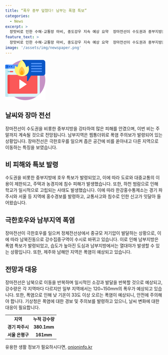 ```yaml
---
title: “폭우 중부 덮쳤다! 남부는 폭염 특보”
categories:
  - News
excerpt: >
  장맛비로 인한 수해·교통망 마비, 중도강우 지속 예상 요약  장마전선이 수도권과 중부지방을 강타하며 폭우로 인한 피해가 속출하고 있는 가운데, 이번 비는 주말까지 계속될 전망이며, 남부지역에서는 폭염 주의보가 발령되는 등 극한 날씨가 지속되고 있다. 이날 기상청에 따르면 파주와 은평구를 비롯한 다른 지역은 비교적 가까운 시간에 역대적인 강수량을 기록했으며, 중규모 저기압의 영향으로 폭우집중구역이 수시로 바뀌고 있는 것으로 전해졌다. 또한, 각종 피해 사례도 속출하고 있으며, 극한날씨로 인한 고립과 교통 불편이 예상되는 가운데, 기상청은 중부지방에서의 남북 이동을 반복하며 장마비가 이어질 것으로 예보하고 있다.
feature_text: >
  장맛비로 인한 수해·교통망 마비, 중도강우 지속 예상 요약  장마전선이 수도권과 중부지방을 강타하며 폭우로 인한 피해가 속출하고 있는 가운데, 이번 비는 주말까지 계속될 전망이며, 남부지역에서는 폭염 주의보가 발령되는 등 극한 날씨가 지속되고 있다. 이날 기상청에 따르면 파주와 은평구를 비롯한 다른 지역은 비교적 가까운 시간에 역대적인 강수량을 기록했으며, 중규모 저기압의 영향으로 폭우집중구역이 수시로 바뀌고 있는 것으로 전해졌다. 또한, 각종 피해 사례도 속출하고 있으며, 극한날씨로 인한 고립과 교통 불편이 예상되는 가운데, 기상청은 중부지방에서의 남북 이동을 반복하며 장마비가 이어질 것으로 예보하고 있다.
image: '/assets/img/newspaper.png'
---
```


<p><img src="/assets/img/news.png" alt="rentncar 속보" /></p>

<h2 data-ke-size="size26">날씨와 장마 전선</h2>

<p data-ke-size="size16">장마전선이 수도권을 비롯한 중부지방을 강타하여 많은 피해를 안겼으며, 이번 비는 주말까지 계속될 것으로 전망됩니다. 남부지역은 찜통더위로 폭염 주의보가 발령되어 있는 상황입니다. 장마전선은 극한호우를 일으켜 좁은 공간에 비를 쏟아내고 다른 지역으로 이동하는 특징을 보였습니다.</p>

<h2 data-ke-size="size26">비 피해와 특보 발령</h2>

<p data-ke-size="size16">수도권을 비롯한 중부지방에 호우 특보가 발령되었고, 이에 따라 도로와 대중교통의 이용이 제한되고, 주택과 농경지에 침수 피해가 발생했습니다. 또한, 하천 범람으로 인해 학교가 일시적으로 고립되는 사태도 발생했습니다. 이에 따라 한강홍수통제소는 경기 파주시와 서울 등 지역에 홍수경보를 발령하고, 교통사고와 침수로 인한 신고가 잇달아 들어왔습니다.</p>

<h2 data-ke-size="size26">극한호우와 남부지역 폭염</h2>

<p data-ke-size="size16">장마전선이 극한호우를 일으켜 정체전선상에서 중규모 저기압이 발달하는 상황으로, 이에 따라 남북진동으로 강수집중구역이 수시로 바뀌고 있습니다. 이로 인해 남부지방은 폭염 특보가 발령되었고, 습도가 높아진 도심과 남부지방에서는 열대야가 발생할 수 있는 상황입니다. 또한, 제주와 남해안 지역은 폭염이 예상되고 있습니다.</p>

<h2 data-ke-size="size26">전망과 대응</h2>

<p data-ke-size="size16">장마전선은 남북으로 이동을 반복하며 일시적인 소강과 발달을 반복할 것으로 예상되고, 강수량은 각 지역마다 다르지만 일부 지역에서는 120~150mm의 폭우가 예상되고 있습니다. 또한, 폭염으로 인해 낮 기온이 33도 이상 오르는 폭염이 예상되니, 안전에 주의해야 합니다. 기상청은 폭염에 대한 경보 및 주의보를 발령하고 있으니, 날씨 변화에 대한 대응이 필요합니다.</p>

<table>
  <tr>
    <td style="text-align: center; height: 17px;"><b>지역</b></td>
    <td style="text-align: center; height: 17px;"><b>누적 강수량</b></td>
  </tr>
  <tr>
    <td style="text-align: center; height: 17px;"><b>경기 파주시</b></td>
    <td style="text-align: center; height: 17px;"><b>380.1mm</b></td>
  </tr>
  <tr>
    <td style="text-align: center; height: 17px;"><b>서울 은평구</b></td>
    <td style="text-align: center; height: 17px;"><b>161mm</b></td>
  </tr>
</table>
유용한 생활 정보가 필요하시다면, <a href="https://onioninfo.kr" rel="dofollow">onioninfo.kr</a>


